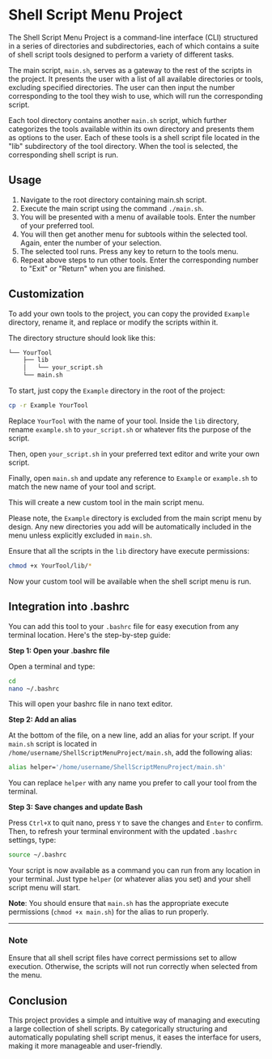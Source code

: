 # Shell Script Menu Project

The Shell Script Menu Project is a command-line interface (CLI) structured in a series of directories and subdirectories, each of which contains a suite of shell script tools designed to perform a variety of different tasks. 

The main script, `main.sh`, serves as a gateway to the rest of the scripts in the project. It presents the user with a list of all available directories or tools, excluding specified directories. The user can then input the number corresponding to the tool they wish to use, which will run the corresponding script.

Each tool directory contains another `main.sh` script, which further categorizes the tools available within its own directory and presents them as options to the user. Each of these tools is a shell script file located in the "lib" subdirectory of the tool directory. When the tool is selected, the corresponding shell script is run.

## Usage

1. Navigate to the root directory containing main.sh script.
2. Execute the main script using the command `./main.sh`.
3. You will be presented with a menu of available tools. Enter the number of your preferred tool.
4. You will then get another menu for subtools within the selected tool. Again, enter the number of your selection.
5. The selected tool runs. Press any key to return to the tools menu.
6. Repeat above steps to run other tools. Enter the corresponding number to "Exit" or "Return" when you are finished.

## Customization

To add your own tools to the project, you can copy the provided `Example` directory, rename it, and replace or modify the scripts within it.

The directory structure should look like this:

```bash
└── YourTool
    ├── lib
    │   └── your_script.sh
    └── main.sh
```

To start, just copy the `Example` directory in the root of the project:

```bash
cp -r Example YourTool
```

Replace `YourTool` with the name of your tool. Inside the `lib` directory, rename `example.sh` to `your_script.sh` or whatever fits the purpose of the script.

Then, open `your_script.sh` in your preferred text editor and write your own script.

Finally, open `main.sh` and update any reference to `Example` or `example.sh` to match the new name of your tool and script.

This will create a new custom tool in the main script menu.

Please note, the `Example` directory is excluded from the main script menu by design. Any new directories you add will be automatically included in the menu unless explicitly excluded in `main.sh`.

Ensure that all the scripts in the `lib` directory have execute permissions:

```bash
chmod +x YourTool/lib/*
```

Now your custom tool will be available when the shell script menu is run.

## Integration into .bashrc

You can add this tool to your `.bashrc` file for easy execution from any terminal location. Here's the step-by-step guide:

**Step 1: Open your .bashrc file**

Open a terminal and type:

```bash
cd
nano ~/.bashrc
```
This will open your bashrc file in nano text editor.

**Step 2: Add an alias**

At the bottom of the file, on a new line, add an alias for your script. If your `main.sh` script is located in `/home/username/ShellScriptMenuProject/main.sh`, add the following alias:

```bash
alias helper='/home/username/ShellScriptMenuProject/main.sh'

```

You can replace `helper` with any name you prefer to call your tool from the terminal.

**Step 3: Save changes and update Bash**

Press `Ctrl+X` to quit nano, press `Y` to save the changes and `Enter` to confirm. Then, to refresh your terminal environment with the updated `.bashrc` settings, type:

```bash
source ~/.bashrc
```

Your script is now available as a command you can run from any location in your terminal. Just type `helper` (or whatever alias you set) and your shell script menu will start.

**Note**: You should ensure that `main.sh` has the appropriate execute permissions (`chmod +x main.sh`) for the alias to run properly. 

***


### Note

Ensure that all shell script files have correct permissions set to allow execution. Otherwise, the scripts will not run correctly when selected from the menu.

## Conclusion

This project provides a simple and intuitive way of managing and executing a large collection of shell scripts. By categorically structuring and automatically populating shell script menus, it eases the interface for users, making it more manageable and user-friendly.